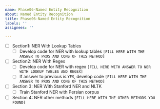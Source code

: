 ```yaml
---
name: Phase06-Named Entity Recognition
about: Named Entity Recognition
title: Phase06-Named Entity Recognition
labels: ''
assignees: ''

---
```


- [ ] Section1: NER With Lookup Tables
  - [ ] Develop code for NER with lookup tables
  `[FILL HERE WITH THE ANSWER TO PROS AND CONS OF THIS METHOD]`
- [ ] Section2: NER With Regex 
  - [ ] Develop code for NER with regex
  `[FILL HERE WITH ANSWER TO NER WITH LOOKUP TABLES AND REGEX]`
  - [ ] If answer to previous is `YES`, develop code
    `[FILL HERE WITH THE ANSWER TO PROS AND CONS OF THIS METHOD]`
- [ ] Section 3: NER With Stanford NER and NLTK
  - [ ] Train Stanford NER with Persian corpus
- [ ] Section 4: NER other methods
  `[FILL HERE WITH THE OTHER METHODS YOU FOUND]`
